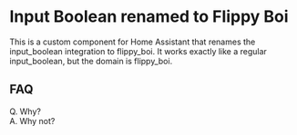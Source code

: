 # Input Boolean renamed to Flippy Boi

This is a custom component for Home Assistant that renames the input_boolean integration to flippy_boi. It works exactly like a regular input_boolean, but the domain is flippy_boi.

## FAQ
Q. Why? </br>
A. Why not?
